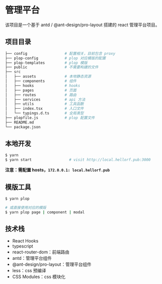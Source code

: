 # 管理平台

该项目是一个基于 antd / @ant-design/pro-layout 搭建的 react 管理平台项目。

## 项目目录

```sh
├── config                 # 配置相关，目前包含 proxy
├── plop-config            # plop 对应模版的配置
├── plop-templates         # plop 模版
├── public                 # 不需要构建的文件
├── src
│   ├── assets             # 本地静态资源
│   ├── components         # 组件
│   ├── hooks              # hooks
│   ├── pages              # 页面
│   ├── routes             # 路由
│   ├── services           # api 方法
│   ├── utils              # 工具函数
│   ├── index.tsx          # 入口文件
│   └── typings.d.ts       # 全局类型
├── plopfile.js            # plop 配置文件
├── README.md
└── package.json
```

## 本地开发

```bash
$ yarn
$ yarn start                 # visit http://local.hellorf.pub:3000
```

**注意：需配置 hosts，`172.0.0.1: local.hellorf.pub`**

## 模版工具

```bash
$ yarn plop

# 或直接使用对应的模版
$ yarn plop page | component | modal
```

## 技术栈

- React Hooks
- typescript
- react-router-dom：前端路由
- antd：管理平台组件
- @ant-design/pro-layout：管理平台组件
- less：css 预编译
- CSS Modules：css 模块化

